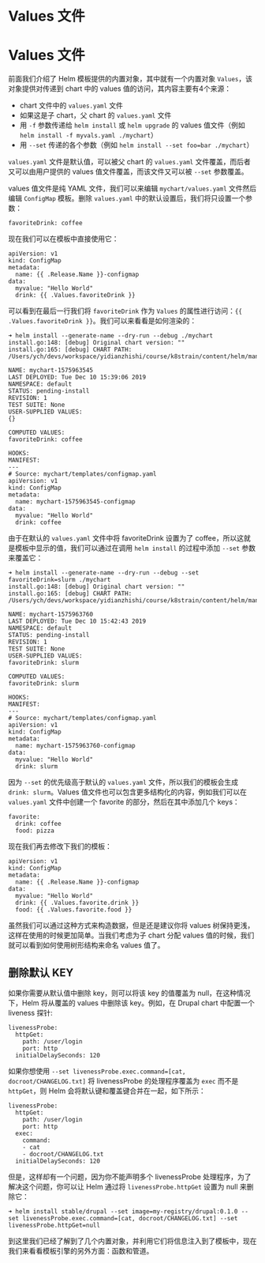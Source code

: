 # Values 文件

[ ](https://github.com/cnych/qikqiak.com/edit/master/docs/helm/templates/values.md "编辑此页")

# Values 文件

前面我们介绍了 Helm 模板提供的内置对象，其中就有一个内置对象 `Values`，该对象提供对传递到 chart 中的 values 值的访问，其内容主要有4个来源：

  * chart 文件中的 `values.yaml` 文件
  * 如果这是子 chart，父 chart 的 `values.yaml` 文件
  * 用 `-f` 参数传递给 `helm install` 或 `helm upgrade` 的 values 值文件（例如 `helm install -f myvals.yaml ./mychart`）
  * 用 `--set` 传递的各个参数（例如 `helm install --set foo=bar ./mychart`）



`values.yaml` 文件是默认值，可以被父 chart 的 `values.yaml` 文件覆盖，而后者又可以由用户提供的 values 值文件覆盖，而该文件又可以被 `--set` 参数覆盖。

values 值文件是纯 YAML 文件，我们可以来编辑 `mychart/values.yaml` 文件然后编辑 `ConfigMap` 模板。删除 `values.yaml` 中的默认设置后，我们将只设置一个参数：
    
    
    favoriteDrink: coffee
    

现在我们可以在模板中直接使用它：
    
    
    apiVersion: v1
    kind: ConfigMap
    metadata:
      name: {{ .Release.Name }}-configmap
    data:
      myvalue: "Hello World"
      drink: {{ .Values.favoriteDrink }}
    

可以看到在最后一行我们将 `favoriteDrink` 作为 `Values` 的属性进行访问：`{{ .Values.favoriteDrink }}`。我们可以来看看是如何渲染的：
    
    
    ➜ helm install --generate-name --dry-run --debug ./mychart
    install.go:148: [debug] Original chart version: ""
    install.go:165: [debug] CHART PATH: /Users/ych/devs/workspace/yidianzhishi/course/k8strain/content/helm/manifests/mychart
    
    NAME: mychart-1575963545
    LAST DEPLOYED: Tue Dec 10 15:39:06 2019
    NAMESPACE: default
    STATUS: pending-install
    REVISION: 1
    TEST SUITE: None
    USER-SUPPLIED VALUES:
    {}
    
    COMPUTED VALUES:
    favoriteDrink: coffee
    
    HOOKS:
    MANIFEST:
    ---
    # Source: mychart/templates/configmap.yaml
    apiVersion: v1
    kind: ConfigMap
    metadata:
      name: mychart-1575963545-configmap
    data:
      myvalue: "Hello World"
      drink: coffee
    

由于在默认的 `values.yaml` 文件中将 favoriteDrink 设置为了 coffee，所以这就是模板中显示的值，我们可以通过在调用 `helm install` 的过程中添加 `--set` 参数来覆盖它：
    
    
    ➜ helm install --generate-name --dry-run --debug --set favoriteDrink=slurm ./mychart
    install.go:148: [debug] Original chart version: ""
    install.go:165: [debug] CHART PATH: /Users/ych/devs/workspace/yidianzhishi/course/k8strain/content/helm/manifests/mychart
    
    NAME: mychart-1575963760
    LAST DEPLOYED: Tue Dec 10 15:42:43 2019
    NAMESPACE: default
    STATUS: pending-install
    REVISION: 1
    TEST SUITE: None
    USER-SUPPLIED VALUES:
    favoriteDrink: slurm
    
    COMPUTED VALUES:
    favoriteDrink: slurm
    
    HOOKS:
    MANIFEST:
    ---
    # Source: mychart/templates/configmap.yaml
    apiVersion: v1
    kind: ConfigMap
    metadata:
      name: mychart-1575963760-configmap
    data:
      myvalue: "Hello World"
      drink: slurm
    

因为 `--set` 的优先级高于默认的 `values.yaml` 文件，所以我们的模板会生成 `drink: slurm`。Values 值文件也可以包含更多结构化的内容，例如我们可以在 `values.yaml` 文件中创建一个 favorite 的部分，然后在其中添加几个 keys：
    
    
    favorite:
      drink: coffee
      food: pizza
    

现在我们再去修改下我们的模板：
    
    
    apiVersion: v1
    kind: ConfigMap
    metadata:
      name: {{ .Release.Name }}-configmap
    data:
      myvalue: "Hello World"
      drink: {{ .Values.favorite.drink }}
      food: {{ .Values.favorite.food }}
    

虽然我们可以通过这种方式来构造数据，但是还是建议你将 values 树保持更浅，这样在使用的时候更加简单。当我们考虑为子 chart 分配 values 值的时候，我们就可以看到如何使用树形结构来命名 values 值了。

## 删除默认 KEY

如果你需要从默认值中删除 key，则可以将该 key 的值覆盖为 null，在这种情况下，Helm 将从覆盖的 values 中删除该 key。例如，在 Drupal chart 中配置一个 liveness 探针:
    
    
    livenessProbe:
      httpGet:
        path: /user/login
        port: http
      initialDelaySeconds: 120
    

如果你想使用 `--set livenessProbe.exec.command=[cat, docroot/CHANGELOG.txt]` 将 livenessProbe 的处理程序覆盖为 `exec` 而不是 `httpGet`，则 Helm 会将默认键和覆盖键合并在一起，如下所示：
    
    
    livenessProbe:
      httpGet:
        path: /user/login
        port: http
      exec:
        command:
        - cat
        - docroot/CHANGELOG.txt
      initialDelaySeconds: 120
    

但是，这样却有一个问题，因为你不能声明多个 livenessProbe 处理程序，为了解决这个问题，你可以让 Helm 通过将 `livenessProbe.httpGet` 设置为 null 来删除它：
    
    
    ➜ helm install stable/drupal --set image=my-registry/drupal:0.1.0 --set livenessProbe.exec.command=[cat, docroot/CHANGELOG.txt] --set livenessProbe.httpGet=null
    

到这里我们已经了解到了几个内置对象，并利用它们将信息注入到了模板中，现在我们来看看模板引擎的另外方面：函数和管道。
